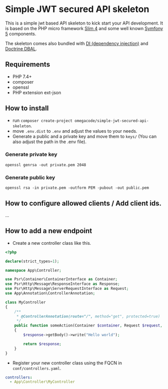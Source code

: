 # Simple JWT secured API skeleton
This is a simple jwt based API skeleton to kick start your API development.
It is based on the PHP micro framework [Slim 4](http://www.slimframework.com/)
 and some well known [Symfony 5](https://symfony.com/) components.

The skeleton comes also bundled with [DI (dependency injection)](https://symfony.com/doc/current/components/dependency_injection.html)
 and [Doctrine DBAL](https://www.doctrine-project.org/projects/doctrine-dbal/en/2.10/index.html).

## Requirements
* PHP 7.4+
* composer
* openssl
* PHP extension ext-json

## How to install
* run `composer create-project omegacode/simple-jwt-secured-api-skeleton`.
* move `.env.dist` to `.env` and adjust the values to your needs.
* Generate a public and a private key and move them to `keys/` (You can also adjust the path in the .env file).

### Generate private key
```shell script
openssl genrsa -out private.pem 2048
```

### Generate public key
```shell script
openssl rsa -in private.pem -outform PEM -pubout -out public.pem
```

## How to configure allowed clients / Add client ids.
...

## How to add a new endpoint
* Create a new controller class like this.
```php
<?php

declare(strict_types=1);

namespace App\Controller;

use Psr\Container\ContainerInterface as Container;
use Psr\Http\Message\ResponseInterface as Response;
use Psr\Http\Message\ServerRequestInterface as Request;
use App\Annotation\ControllerAnnotation;

class MyController
{
    /**
     * @ControllerAnnotation(route="/", method="get", protected=true)
     */
    public function someAction(Container $container, Request $request, Response $response, array $args): Response
    {
        $response->getBody()->write("Hello world");

        return $response;
    }
}
```
* Register your new controller class using the FQCN in `conf/controllers.yaml`.
````yaml
controllers:
  - App\Controller\MyController
````